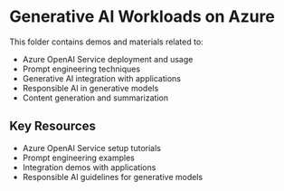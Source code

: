 # Generative AI Workloads on Azure

This folder contains demos and materials related to:

- Azure OpenAI Service deployment and usage
- Prompt engineering techniques
- Generative AI integration with applications
- Responsible AI in generative models
- Content generation and summarization

## Key Resources

- Azure OpenAI Service setup tutorials
- Prompt engineering examples
- Integration demos with applications
- Responsible AI guidelines for generative models 